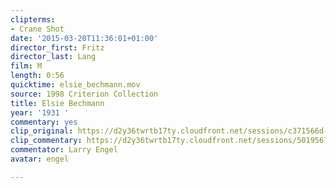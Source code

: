 ```yaml
---
clipterms:
- Crane Shot
date: '2015-03-20T11:36:01+01:00'
director_first: Fritz
director_last: Lang
film: M
length: 0:56
quicktime: elsie_bechmann.mov
source: 1998 Criterion Collection
title: Elsie Bechmann
year: '1931 '
commentary: yes
clip_original: https://d2y36twrtb17ty.cloudfront.net/sessions/c371566d-d945-4b98-9f53-a9b301739860/2e6b1569-d3cb-4fef-9c47-a9b301739869-3c4d138c-370a-4aac-8634-a9b30174471d.mp4
clip_commentary: https://d2y36twrtb17ty.cloudfront.net/sessions/50195672-031c-4581-80d2-a9b3017399dc/00efaafc-474b-49ab-a925-a9b3017399e5-a46b2445-63cc-4316-8c59-a9b301746676.mp4
commentator: Larry Engel
avatar: engel

---
```

